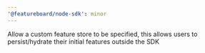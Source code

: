 ```yaml
---
'@featureboard/node-sdk': minor
---
```


Allow a custom feature store to be specified, this allows users to persist/hydrate their initial features outside the SDK
